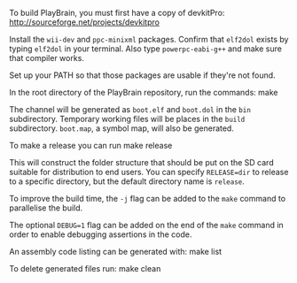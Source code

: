 To build PlayBrain, you must first have a copy of devkitPro: http://sourceforge.net/projects/devkitpro

Install the `wii-dev` and `ppc-minixml` packages. Confirm that `elf2dol` exists by typing `elf2dol` in your terminal.
Also type `powerpc-eabi-g++` and make sure that compiler works.

Set up your PATH so that those packages are usable if they're not found.

In the root directory of the PlayBrain repository, run the commands:
    make

The channel will be generated as `boot.elf` and `boot.dol` in the `bin`
subdirectory. Temporary working files will be places in the `build`
subdirectory. `boot.map`, a symbol map, will also be generated.

To make a release you can run
    make release

This will construct the folder structure that should be put on the SD card
suitable for distribution to end users. You can specify `RELEASE=dir` to release
to a specific directory, but the default directory name is `release`.

To improve the build time, the `-j` flag can be added to the `make` command to parallelise the build.

The optional `DEBUG=1` flag can be added on the end of the `make` command in order to enable debugging assertions in the code.

An assembly code listing can be generated with:
    make list

To delete generated files run:
    make clean
